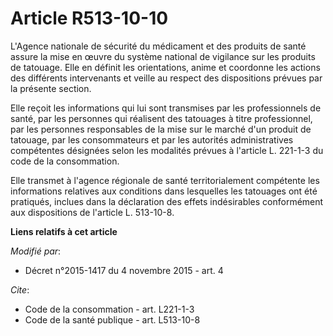 # Article R513-10-10

L'Agence nationale de sécurité du médicament et des produits de santé assure la mise en œuvre du système national de
vigilance sur les produits de tatouage. Elle en définit les orientations, anime et coordonne les actions des différents
intervenants et veille au respect des dispositions prévues par la présente section. 

Elle reçoit les informations qui lui sont transmises par les professionnels de santé, par les personnes qui réalisent des
tatouages à titre professionnel, par les personnes responsables de la mise sur le marché d'un produit de tatouage, par les
consommateurs et par les autorités administratives compétentes désignées selon les modalités prévues à l'article L. 221-1-3
du code de la consommation. 

Elle transmet à l'agence régionale de santé territorialement compétente les informations relatives aux conditions dans
lesquelles les tatouages ont été pratiqués, inclues dans la déclaration des effets indésirables conformément aux dispositions
de l'article L. 513-10-8.

**Liens relatifs à cet article**

_Modifié par_:

  - Décret n°2015-1417 du 4 novembre 2015 - art. 4

_Cite_:

  - Code de la consommation - art. L221-1-3
  - Code de la santé publique - art. L513-10-8
